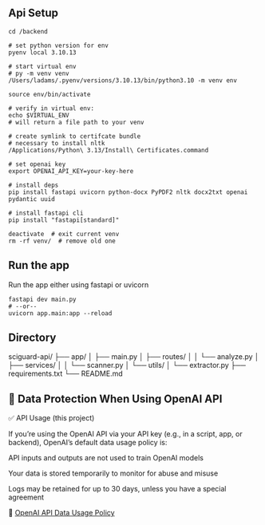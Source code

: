 ## Api Setup

```
cd /backend

# set python version for env
pyenv local 3.10.13

# start virtual env
# py -m venv venv
/Users/ladams/.pyenv/versions/3.10.13/bin/python3.10 -m venv env

source env/bin/activate 

# verify in virtual env:
echo $VIRTUAL_ENV
# will return a file path to your venv

# create symlink to certifcate bundle
# necessary to install nltk
/Applications/Python\ 3.13/Install\ Certificates.command

# set openai key
export OPENAI_API_KEY=your-key-here

# install deps
pip install fastapi uvicorn python-docx PyPDF2 nltk docx2txt openai pydantic uuid

# install fastapi cli 
pip install "fastapi[standard]"

deactivate  # exit current venv
rm -rf venv/  # remove old one
```

## Run the app

Run the app either using fastapi or uvicorn

```
fastapi dev main.py
# --or--
uvicorn app.main:app --reload
```

## Directory

sciguard-api/
├── app/
│   ├── main.py
│   ├── routes/
│   │   └── analyze.py
│   ├── services/
│   │   └── scanner.py
│   └── utils/
│       └── extractor.py
├── requirements.txt
└── README.md

## 🔐 Data Protection When Using OpenAI API
✅ API Usage (this project)

If you’re using the OpenAI API via your API key (e.g., in a script, app, or backend), OpenAI’s default data usage policy is:

API inputs and outputs are not used to train OpenAI models

Your data is stored temporarily to monitor for abuse and misuse

Logs may be retained for up to 30 days, unless you have a special agreement

🔗 [OpenAI API Data Usage Policy](https://openai.com/enterprise-privacy/)